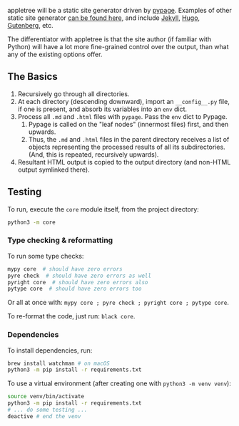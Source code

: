
appletree will be a static site generator driven by [pypage](https://github.com/arjun-menon/pypage).
Examples of other static site generator [can be found here](https://github.com/collections/static-site-generators), and 
include [Jekyll](https://jekyllrb.com/), [Hugo](https://gohugo.io/), [Gutenberg](https://www.getgutenberg.io/), etc.

The differentiator with appletree is that the site author (if familiar with Python) will have a lot more 
fine-grained control over the output, than what any of the existing options offer.

## The Basics

1. Recursively go through all directories.
2. At each directory (descending downward), import an `__config__.py` file, if one is present, and absorb its variables into an `env` dict.
3. Process all `.md` and `.html` files with `pypage`. Pass the `env` dict to Pypage.
   1. Pypage is called on the "leaf nodes" (innermost files) first, and then upwards.
   2. Thus, the `.md` and `.html` files in the parent directory receives a list of objects representing the processed results of all its subdirectories. (And, this is repeated, recursively upwards).
4. Resultant HTML output is copied to the output directory (and non-HTML output symlinked there).


## Testing

To run, execute the `core` module itself, from the project directory:
```sh
python3 -m core
```

### Type checking & reformatting
To run some type checks:
```sh
mypy core  # should have zero errors
pyre check  # should have zero errors as well
pyright core  # should have zero errors also
pytype core  # should have zero errors too
```
Or all at once with: `mypy core ; pyre check ; pyright core ; pytype core`.

To re-format the code, just run: `black core`.

### Dependencies

To install dependencies, run:
```sh
brew install watchman # on macOS
python3 -m pip install -r requirements.txt
```

To use a virtual environment (after creating one with `python3 -m venv venv`):
```sh
source venv/bin/activate
python3 -m pip install -r requirements.txt
# ... do some testing ...
deactive # end the venv
```

